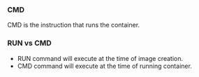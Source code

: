### CMD

CMD is the instruction that runs the container.

### RUN vs CMD

* RUN command will execute at the time of image creation.
* CMD command will execute at the time of running container.